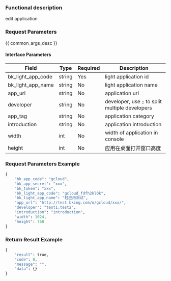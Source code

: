 ### Functional description

edit application

### Request Parameters

{{ common_args_desc }}

#### Interface Parameters

| Field      |  Type      | Required   |  Description      |
|-----------|------------|--------|------------|
| bk_light_app_code |  string  | Yes     | light application id |
| bk_light_app_name |  string  | No     | light application name |
| app_url           |  string  | No     | application url |
| developer         |  string  | No     | developer, use `;` to split multiple developers |
| app_tag           |  string  | No     | application category |
| introduction      |  string  | No     | application introduction |
| width             |  int     | No     | width of application in console |
| height            |  int     | No     | 应用在桌面打开窗口高度 |

### Request Parameters Example

```python
{
    "bk_app_code": "gcloud",
    "bk_app_secret": "xxx",
    "bk_token": "xxx",
    "bk_light_app_code": "gcloud_fdfh2kl0k",
    "bk_light_app_name": "轻应用测试",
    "app_url": "http://test.bking.com/o/gcloud/xxx/",
    "developer": "test1;test2",
    "introduction": "introduction",
    "width": 1024,
    "height": 768
}
```

### Return Result Example

```python
{
    "result": true,
    "code": 0,
    "message": "",
    "data": {}
}
```
